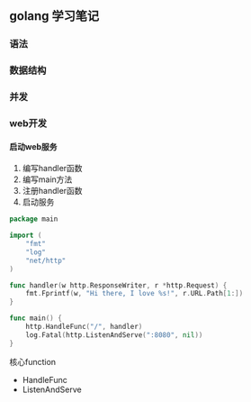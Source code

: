 ## golang 学习笔记



### 语法

### 数据结构

### 并发

### web开发

#### 启动web服务

1. 编写handler函数
2. 编写main方法
3. 注册handler函数
4. 启动服务

```go
package main

import (
	"fmt"
	"log"
	"net/http"
)

func handler(w http.ResponseWriter, r *http.Request) {
	fmt.Fprintf(w, "Hi there, I love %s!", r.URL.Path[1:])
}

func main() {
	http.HandleFunc("/", handler)
	log.Fatal(http.ListenAndServe(":8080", nil))
}

```

核心function

- HandleFunc
- ListenAndServe

